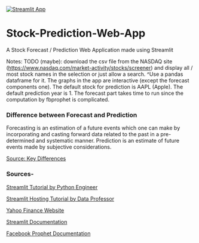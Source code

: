 [![Streamlit App](https://static.streamlit.io/badges/streamlit_badge_black_white.svg)](https://stock-forecast-streamlit.herokuapp.com/)

# Stock-Prediction-Web-App
A Stock Forecast / Prediction Web Application made using Streamlit

Notes: 
    TODO (maybe): download the csv file from the NASDAQ site (https://www.nasdaq.com/market-activity/stocks/screener) and display all / most stock names in the selection                   or just allow a search. 
    ^Use a pandas dataframe for it.
    The graphs in the app are interactive (except the forecast components one).
    The default stock for prediction is AAPL (Apple).
    The default prediction year is 1.
    The forecast part takes time to run since the computation by fbprophet is complicated.

### Difference between Forecast and Prediction

Forecasting is an estimation of a future events which one can make by incorporating and casting forward data related to the past in a pre-determined and systematic manner. Prediction is an estimate of future events made by subjective considerations.

[Source: Key Differences](https://keydifferences.com/difference-between-forecasting-and-prediction.html#:~:text=Forecasting%20is%20an%20estimation%20of,events%20made%20by%20subjective%20considerations.)

### Sources-

[Streamlit Tutorial by Python Engineer](https://www.youtube.com/watch?v=0E_31WqVzCY)

[Streamlit Hosting Tutorial by Data Professor](https://youtu.be/zK4Ch6e1zq8)

[Yahoo Finance Website](https://finance.yahoo.com/)

[Streamlit Documentation](https://docs.streamlit.io/)

[Facebook Prophet Documentation](https://facebook.github.io/prophet/docs/quick_start.html#python-api)


